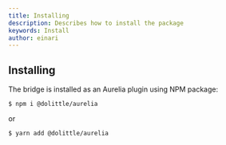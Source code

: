 ```yaml
---
title: Installing
description: Describes how to install the package
keywords: Install
author: einari
---
```

## Installing

The bridge is installed as an Aurelia plugin using NPM package:

```shell
$ npm i @dolittle/aurelia
```

or

```shell
$ yarn add @dolittle/aurelia
```
